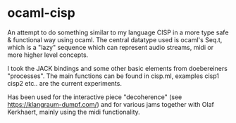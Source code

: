 # ocaml-cisp

An attempt to do something similar to my language CISP in a more type safe & functional way using ocaml. 
The central datatype used is ocaml's Seq.t, which is a "lazy" sequence which can represent audio streams, midi or more higher level concepts.

I took the JACK bindings and some other basic elements from doebereiners "processes".
The main functions can be found in cisp.ml, examples cisp1 cisp2 etc.. are the current experiments.

Has been used for the interactive piece "decoherence" (see <https://klangraum-dumpf.com/>) and for various jams together with Olaf Kerkhaert, mainly using the midi functionality.


